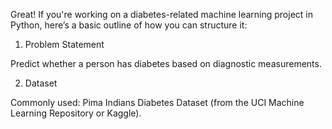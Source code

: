 Great! If you're working on a diabetes-related machine learning project in Python, here’s a basic outline of how you can structure it:

1. Problem Statement

Predict whether a person has diabetes based on diagnostic measurements.

2. Dataset

Commonly used: Pima Indians Diabetes Dataset (from the UCI Machine Learning Repository or Kaggle).
